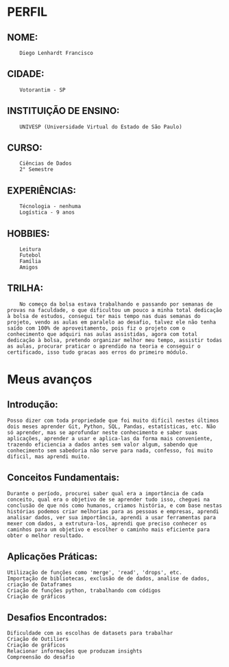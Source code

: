 # PERFIL
## NOME:
        Diego Lenhardt Francisco

## CIDADE:
        Votorantim - SP

## INSTITUIÇÃO DE ENSINO:
        UNIVESP (Universidade Virtual do Estado de São Paulo)

## CURSO:
        Ciências de Dados
        2° Semestre

## EXPERIÊNCIAS:
        Técnologia - nenhuma
        Logística - 9 anos

## HOBBIES:
        Leitura
        Futebol
        Família
        Amigos

## TRILHA:
        No começo da bolsa estava trabalhando e passando por semanas de provas na faculdade, o que dificultou um pouco a minha total dedicação à bolsa de estudos, consegui ter mais tempo nas duas semanas do projeto, vendo as aulas em paralelo ao desafio, talvez ele não tenha saído com 100% de aproveitamento, pois fiz o projeto com o conhecimento que adquiri nas aulas assistidas, agora com total dedicação à bolsa, pretendo organizar melhor meu tempo, assistir todas as aulas, procurar praticar o aprendido na teoria e conseguir o certificado, isso tudo gracas aos erros do primeiro módulo. 

# Meus avanços

## Introdução:
    Posso dizer com toda propriedade que foi muito difícil nestes últimos dois meses aprender Git, Python, SQL, Pandas, estatísticas, etc. Não só aprender, mas se aprofundar neste conhecimento e saber suas aplicações, aprender a usar e aplica-las da forma mais conveniente, trazendo eficiencia a dados antes sem valor algum, sabendo que conhecimento sem sabedoria não serve para nada, confesso, foi muito dificil, mas aprendi muito.

## Conceitos Fundamentais:
    Durante o período, procurei saber qual era a importância de cada conceito, qual era o objetivo de se aprender tudo isso, cheguei na conclusão de que nós como humanos, criamos história, e com base nestas histórias podemos criar melhorias para as pessoas e empresas, aprendi analisar dados, ver sua importância, aprendi a usar ferramentas para mexer com dados, a extrutura-los, aprendi que preciso conhecer os caminhos para um objetivo e escolher o caminho mais eficiente para obter o melhor resultado. 

## Aplicações Práticas:
    Utilização de funções como 'merge', 'read', 'drops', etc.
    Importação de bibliotecas, exclusão de de dados, analise de dados, criação de Dataframes
    Criação de funções python, trabalhando com códigos
    Criação de gráficos

## Desafios Encontrados:
    Dificuldade com as escolhas de datasets para trabalhar
    Criação de Outiliers
    Criação de gráficos
    Relacionar informações que produzam insights
    Compreensão do desafio
    



































        